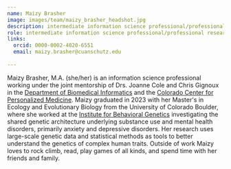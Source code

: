 ```yaml
---
name: Maizy Brasher
image: images/team/maizy_brasher_headshot.jpg
description: intermediate information science professional/professional research assistant
role: intermediate information science professional/professional research assistant
links:
  orcid: 0000-0002-4020-6551
  email: maizy.brasher@cuanschutz.edu
  
---
```


Maizy Brasher, M.A. (she/her) is an information science professional working under the joint mentorship of Drs. Joanne Cole and Chris Gignoux in the [Department of Biomedical Informatics](https://medschool.cuanschutz.edu/dbmi) and the [Colorado Center for Personalized Medicine](https://medschool.cuanschutz.edu/ccpm). Maizy graduated in 2023 with her Master's in Ecology and Evolutionary Biology from the University of Colorado Boulder, where she worked at the [Institute for Behavioral Genetics](https://www.colorado.edu/ibg/) investigating the shared genetic architecture underlying substance use and mental health disorders, primarily anxiety and depressive disorders. Her research uses large-scale genetic data and statistical methods as tools to better understand the genetics of complex human traits. Outside of work Maizy loves to rock climb, read, play games of all kinds, and spend time with her friends and family.
